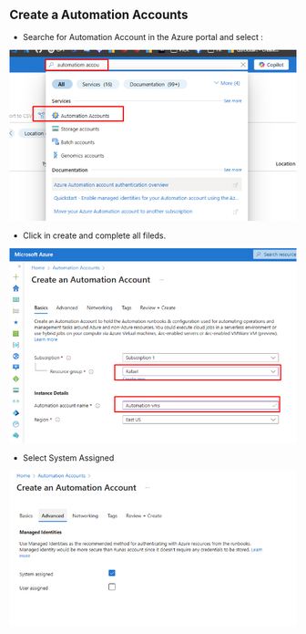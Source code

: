 ## Create a Automation Accounts

* Searche for Automation Account in the Azure portal and select : 

![](img/img01.png)

* Click in create and complete all fileds.

![](img/img02.png)

* Select System Assigned [](https://learn.microsoft.com/en-us/entra/identity/managed-identities-azure-resources/overview)

![](img/img03.png)